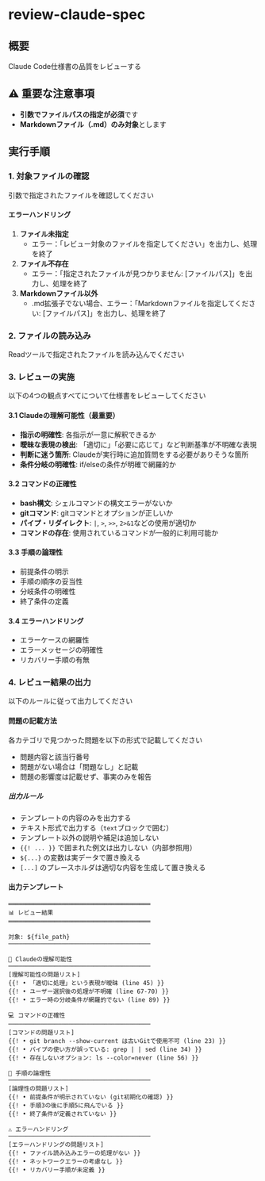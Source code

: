 # review-claude-spec

## 概要

Claude Code仕様書の品質をレビューする

## ⚠️ 重要な注意事項

- **引数でファイルパスの指定が必須**です
- **Markdownファイル（.md）のみ対象**とします

## 実行手順

### 1. 対象ファイルの確認

引数で指定されたファイルを確認してください

#### エラーハンドリング

1. **ファイル未指定**
   - エラー：「レビュー対象のファイルを指定してください」を出力し、処理を終了
2. **ファイル不存在**
   - エラー：「指定されたファイルが見つかりません: [ファイルパス]」を出力し、処理を終了
3. **Markdownファイル以外**
   - .md拡張子でない場合、エラー：「Markdownファイルを指定してください: [ファイルパス]」を出力し、処理を終了

### 2. ファイルの読み込み

Readツールで指定されたファイルを読み込んでください

### 3. レビューの実施

以下の4つの観点すべてについて仕様書をレビューしてください

#### 3.1 Claudeの理解可能性（最重要）

- **指示の明確性**: 各指示が一意に解釈できるか
- **曖昧な表現の検出**: 「適切に」「必要に応じて」など判断基準が不明確な表現
- **判断に迷う箇所**: Claudeが実行時に追加質問をする必要がありそうな箇所
- **条件分岐の明確性**: if/elseの条件が明確で網羅的か

#### 3.2 コマンドの正確性

- **bash構文**: シェルコマンドの構文エラーがないか
- **gitコマンド**: gitコマンドとオプションが正しいか
- **パイプ・リダイレクト**: `|`, `>`, `>>`, `2>&1`などの使用が適切か
- **コマンドの存在**: 使用されているコマンドが一般的に利用可能か

#### 3.3 手順の論理性

- 前提条件の明示
- 手順の順序の妥当性
- 分岐条件の明確性
- 終了条件の定義

#### 3.4 エラーハンドリング

- エラーケースの網羅性
- エラーメッセージの明確性
- リカバリー手順の有無

### 4. レビュー結果の出力

以下のルールに従って出力してください

#### 問題の記載方法

各カテゴリで見つかった問題を以下の形式で記載してください

- 問題内容と該当行番号
- 問題がない場合は「問題なし」と記載
- 問題の影響度は記載せず、事実のみを報告

##### 出力ルール

- テンプレートの内容のみを出力する
- テキスト形式で出力する（```text```ブロックで囲む）
- テンプレート以外の説明や補足は追加しない
- `{{! ... }}` で囲まれた例文は出力しない（内部参照用）
- `${...}` の変数は実データで置き換える
- `[...]` のプレースホルダは適切な内容を生成して置き換える

#### 出力テンプレート

```text
════════════════════════════════════════
📊 レビュー結果
════════════════════════════════════════

対象: ${file_path}
────────────────────────────────────────

🧠 Claudeの理解可能性
────────────────────────────────────────
[理解可能性の問題リスト]
{{! • 「適切に処理」という表現が曖昧 (line 45) }}
{{! • ユーザー選択後の処理が不明確 (line 67-70) }}
{{! • エラー時の分岐条件が網羅的でない (line 89) }}

💻 コマンドの正確性
────────────────────────────────────────
[コマンドの問題リスト]
{{! • git branch --show-current は古いGitで使用不可 (line 23) }}
{{! • パイプの使い方が誤っている: grep | | sed (line 34) }}
{{! • 存在しないオプション: ls --color=never (line 56) }}

🔗 手順の論理性
────────────────────────────────────────
[論理性の問題リスト]
{{! • 前提条件が明示されていない (git初期化の確認) }}
{{! • 手順3の後に手順5に飛んでいる }}
{{! • 終了条件が定義されていない }}

⚠️ エラーハンドリング
────────────────────────────────────────
[エラーハンドリングの問題リスト]
{{! • ファイル読み込みエラーの処理がない }}
{{! • ネットワークエラーの考慮なし }}
{{! • リカバリー手順が未定義 }}
```
